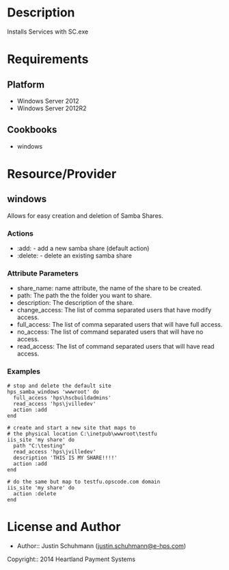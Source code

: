 Description
===========
Installs Services with SC.exe

Requirements
============

Platform
--------
* Windows Server 2012
* Windows Server 2012R2

Cookbooks
---------
* windows

Resource/Provider
=================

windows
---------

Allows for easy creation and deletion of Samba Shares.

### Actions

- :add: - add a new samba share (default action)
- :delete: - delete an existing samba share

### Attribute Parameters

- share_name: name attribute, the name of the share to be created.
- path: The path the the folder you want to share.
- description: The description of the share.
- change_access: The list of comma separated users that have modify access.
- full_access: The list of comma separated users that will have full access.
- no_access: The list of command separated users that will have no access.
- read_access: The list of command separated users that will have read access.

### Examples
```
# stop and delete the default site
hps_samba_windows 'wwwroot' do
  full_access 'hps\hscbuildadmins'
  read_access 'hps\jvilledev'
  action :add
end
```

```
# create and start a new site that maps to
# the physical location C:\inetpub\wwwroot\testfu
iis_site 'my share' do
  path "C:\testing"
  read_access 'hps\jvilledev'
  description 'THIS IS MY SHARE!!!!'
  action :add
end
```

```
# do the same but map to testfu.opscode.com domain
iis_site 'my share' do
  action :delete
end
```

License and Author
==================

* Author:: Justin Schuhmann (<justin.schuhmann@e-hps.com>)

Copyright:: 2014 Heartland Payment Systems
